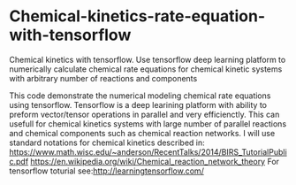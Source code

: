# Chemical-kinetics-rate-equation-with-tensorflow
Chemical kinetics with tensorflow. Use tensorflow deep learning platform to numerically calculate chemical rate equations for chemical kinetic systems with arbitrary number of reactions and components

This code demonstrate the numerical modeling chemical rate equations using tensorflow. Tensorflow is a deep learining platform  with ability to preform vector/tensor operations in parallel and very efficienctly. This can usefull for chemical kinetics systems with large number of parallel reactions and chemical components such as chemical reaction networks. 
I will use standard notations for chemical kinetics described in:
https://www.math.wisc.edu/~anderson/RecentTalks/2014/BIRS_TutorialPublic.pdf
https://en.wikipedia.org/wiki/Chemical_reaction_network_theory
For tensorflow toturial see:http://learningtensorflow.com/

